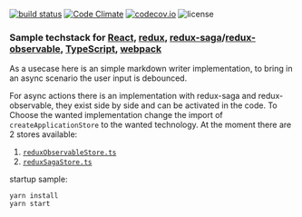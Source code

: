 [![build status](https://travis-ci.org/KalleOtt/react-ts-sample.svg?branch=master)](https://travis-ci.org/KalleOtt/react-ts-sample)
[![Code Climate](https://codeclimate.com/github/KalleOtt/react-ts-sample/badges/gpa.svg)](https://codeclimate.com/github/KalleOtt/react-ts-sample)
[![codecov.io](https://codecov.io/github/KalleOtt/react-ts-sample/coverage.svg?branch=master)](https://codecov.io/gh/KalleOtt/react-ts-sample?branch=master)
![license](https://img.shields.io/github/license/KalleOtt/react-ts-sample.svg)

### Sample techstack for [React](https://facebook.github.io/react/), [redux](redux.js.org), [redux-saga](https://github.com/yelouafi/redux-saga)/[redux-observable](https://redux-observable.js.org/), [TypeScript](https://github.com/Microsoft/TypeScript), [webpack](https://github.com/webpack/webpack)

As a usecase here is an simple markdown writer implementation, 
to bring in an async scenario the user input is debounced.

For async actions there is an implementation with redux-saga and redux-observable, 
they exist side by side and can be activated in the code. 
To Choose the wanted implementation change the import of 
```createApplicationStore``` to the wanted technology. At the moment there are 2 
stores available:

1. [```reduxObservableStore.ts```](src/store/reduxObservableStore.ts)
2. [```reduxSagaStore.ts```](src/store/reduxSagaStore.ts)


startup sample:

```
yarn install
yarn start
```
